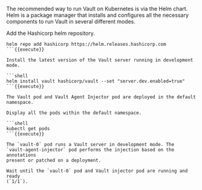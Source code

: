 The recommended way to run Vault on Kubernetes is via the Helm chart. Helm is a
package manager that installs and configures all the necessary components to run
Vault in several different modes.

Add the Hashicorp helm repository.

```shell
helm repo add hashicorp https://helm.releases.hashicorp.com
```{{execute}}

Install the latest version of the Vault server running in development mode.

```shell
helm install vault hashicorp/vault --set "server.dev.enabled=true"
```{{execute}}

The Vault pod and Vault Agent Injector pod are deployed in the default namespace.

Display all the pods within the default namespace.

```shell
kubectl get pods
```{{execute}}

The `vault-0` pod runs a Vault server in development mode. The
`vault-agent-injector` pod performs the injection based on the annotations
present or patched on a deployment.

Wait until the `vault-0` pod and Vault injector pod are running and ready
(`1/1`).

